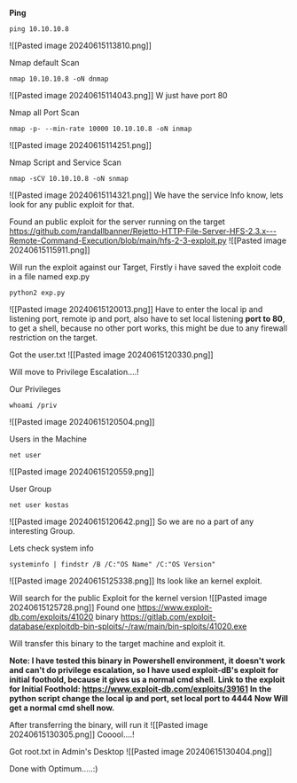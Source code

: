**Ping**
```
ping 10.10.10.8
```
![[Pasted image 20240615113810.png]]

Nmap default Scan
```
nmap 10.10.10.8 -oN dnmap
```
![[Pasted image 20240615114043.png]]
W just have port 80

Nmap all Port Scan
```
nmap -p- --min-rate 10000 10.10.10.8 -oN inmap
```
![[Pasted image 20240615114251.png]]

Nmap Script and Service Scan
```
nmap -sCV 10.10.10.8 -oN snmap 
```
![[Pasted image 20240615114321.png]]
We have the service Info know, lets look for any public exploit for that.




Found an public exploit for the server running on the target https://github.com/randallbanner/Rejetto-HTTP-File-Server-HFS-2.3.x---Remote-Command-Execution/blob/main/hfs-2-3-exploit.py
![[Pasted image 20240615115911.png]]

Will run the exploit against our Target, Firstly i have saved the exploit code in a file named exp.py
```
python2 exp.py
```
![[Pasted image 20240615120013.png]]
Have to enter the local ip and listening port, remote ip and port, also have to set local listening **port to 80**, to get a shell, because no other port works, this might be due to any firewall restriction on the target.

Got the user.txt 
![[Pasted image 20240615120330.png]]

Will move to Privilege Escalation....!



Our Privileges
```
whoami /priv
```
![[Pasted image 20240615120504.png]]

Users in the Machine
```
net user
```
![[Pasted image 20240615120559.png]]

User Group
```
net user kostas
```
![[Pasted image 20240615120642.png]]
So we are no a part of any interesting Group.

Lets check system info
```
systeminfo | findstr /B /C:"OS Name" /C:"OS Version"
```
![[Pasted image 20240615125338.png]]
Its look like an kernel exploit.

Will search for the public  Exploit for the kernel version
![[Pasted image 20240615125728.png]]
Found one https://www.exploit-db.com/exploits/41020
binary https://gitlab.com/exploit-database/exploitdb-bin-sploits/-/raw/main/bin-sploits/41020.exe

Will transfer this binary to the target machine and exploit it.

**Note: I have tested this binary in Powershell environment, it doesn't work and can't do privilege escalation, so I have used exploit-dB's exploit for initial foothold, because it gives us a normal cmd shell.**
**Link to the exploit for Initial Foothold: https://www.exploit-db.com/exploits/39161**
**In the python script change the local ip and port, set local port to 4444**
**Now Will get a normal cmd shell now.**

After transferring the binary, will run it
![[Pasted image 20240615130305.png]]
Cooool....!

Got root.txt in Admin's Desktop
![[Pasted image 20240615130404.png]]


Done with Optimum.....:) 


